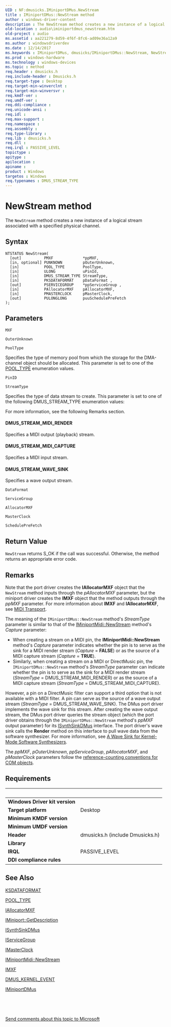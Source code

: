 ```yaml
---
UID : NF:dmusicks.IMiniportDMus.NewStream
title : IMiniportDMus::NewStream method
author : windows-driver-content
description : The NewStream method creates a new instance of a logical stream associated with a specified physical channel.
old-location : audio\iminiportdmus_newstream.htm
old-project : audio
ms.assetid : aa221279-8d59-4f6f-8fc6-ad09e36a12a9
ms.author : windowsdriverdev
ms.date : 12/14/2017
ms.keywords : IMiniportDMus, dmusicks/IMiniportDMus::NewStream, NewStream method [Audio Devices], NewStream, NewStream method [Audio Devices], IMiniportDMus interface, audmp-routines_a6630d1b-4a9d-4d4e-973a-09d541d7db70.xml, audio.iminiportdmus_newstream, IMiniportDMus interface [Audio Devices], NewStream method, IMiniportDMus::NewStream
ms.prod : windows-hardware
ms.technology : windows-devices
ms.topic : method
req.header : dmusicks.h
req.include-header : Dmusicks.h
req.target-type : Desktop
req.target-min-winverclnt : 
req.target-min-winversvr : 
req.kmdf-ver : 
req.umdf-ver : 
req.ddi-compliance : 
req.unicode-ansi : 
req.idl : 
req.max-support : 
req.namespace : 
req.assembly : 
req.type-library : 
req.lib : dmusicks.h
req.dll : 
req.irql : PASSIVE_LEVEL
topictype : 
apitype : 
apilocation : 
apiname : 
product : Windows
targetos : Windows
req.typenames : DMUS_STREAM_TYPE
---
```



# NewStream method
The <code>NewStream</code> method creates a new instance of a logical stream associated with a specified physical channel.

## Syntax

````
NTSTATUS NewStream(
  [out]          PMXF             *ppMXF,
  [in, optional] PUNKNOWN         pOuterUnknown,
  [in]           POOL_TYPE        PoolType,
  [in]           ULONG            uPinId,
  [in]           DMUS_STREAM_TYPE StreamType,
  [in]           PKSDATAFORMAT    pDataFormat ,
  [out]          PSERVICEGROUP    *ppServiceGroup ,
  [in]           PAllocatorMXF    pAllocatorMXF,
  [in]           PMASTERCLOCK     pMasterClock,
  [out]          PULONGLONG       puuSchedulePreFetch
);
````

## Parameters

`MXF`



`OuterUnknown`



`PoolType`

Specifies the type of memory pool from which the storage for the DMA-channel object should be allocated. This parameter is set to one of the <a href="..\wdm\ne-wdm-_pool_type.md">POOL_TYPE</a> enumeration values.

`PinID`



`StreamType`

Specifies the type of data stream to create. This parameter is set to one of the following DMUS_STREAM_TYPE enumeration values:



For more information, see the following Remarks section.


#### DMUS_STREAM_MIDI_RENDER

Specifies a MIDI output (playback) stream.


#### DMUS_STREAM_MIDI_CAPTURE

Specifies a MIDI input stream.


#### DMUS_STREAM_WAVE_SINK

Specifies a wave output stream.

`DataFormat`



`ServiceGroup`



`AllocatorMXF`



`MasterClock`



`SchedulePreFetch`




## Return Value

<code>NewStream</code> returns S_OK if the call was successful. Otherwise, the method returns an appropriate error code.

## Remarks

Note that the port driver creates the <b>IAllocatorMXF</b> object that the <code>NewStream</code> method inputs through the <i>pAllocatorMXF</i> parameter, but the miniport driver creates the <b>IMXF</b> object that the method outputs through the <i>ppMXF</i> parameter. For more information about <b>IMXF</b> and <b>IAllocatorMXF</b>, see <a href="https://msdn.microsoft.com/ce9ec589-0aea-4ed9-a60d-50f2ddfb0c13">MIDI Transport</a>.

The meaning of the <code>IMiniportDMus::NewStream</code> method's <i>StreamType</i> parameter is similar to that of the <a href="https://msdn.microsoft.com/library/windows/hardware/ff536710">IMiniportMidi::NewStream</a> method's <i>Capture</i> parameter:
<ul>
<li>
When creating a stream on a MIDI pin, the <b>IMiniportMidi::NewStream</b> method's <i>Capture</i> parameter indicates whether the pin is to serve as the sink for a MIDI render stream (<i>Capture</i> = <b>FALSE</b>) or as the source of a MIDI capture stream (<i>Capture</i> = <b>TRUE</b>).

</li>
<li>
Similarly, when creating a stream on a MIDI or DirectMusic pin, the <code>IMiniportDMus::NewStream</code> method's <i>StreamType</i> parameter can indicate whether the pin is to serve as the sink for a MIDI render stream (<i>StreamType</i> = DMUS_STREAM_MIDI_RENDER) or as the source of a MIDI capture stream (<i>StreamType</i> = DMUS_STREAM_MIDI_CAPTURE).

</li>
</ul>However, a pin on a DirectMusic filter can support a third option that is not available with a MIDI filter. A pin can serve as the source of a wave output stream (<i>StreamType</i> = DMUS_STREAM_WAVE_SINK). The DMus port driver implements the wave sink for this stream. After creating the wave output stream, the DMus port driver queries the stream object (which the port driver obtains through the <code>IMiniportDMus::NewStream</code> method's <i>ppMXF</i> output parameter) for its <a href="..\dmusicks\nn-dmusicks-isynthsinkdmus.md">ISynthSinkDMus</a> interface. The port driver's wave sink calls the <b>Render</b> method on this interface to pull wave data from the software synthesizer. For more information, see <a href="https://msdn.microsoft.com/37ba9ad5-8b35-4252-a6fd-46dead924294">A Wave Sink for Kernel-Mode Software Synthesizers</a>.

The <i>ppMXF</i>, <i>pOuterUnknown</i>, <i>ppServiceGroup</i>, <i>pAllocatorMXF</i>, and <i>pMasterClock</i> parameters follow the <a href="https://msdn.microsoft.com/e6b19110-37e2-4d23-a528-6393c12ab650">reference-counting conventions for COM objects</a>.

## Requirements
| &nbsp; | &nbsp; |
| ---- |:---- |
| **Windows Driver kit version** |  |
| **Target platform** | Desktop |
| **Minimum KMDF version** |  |
| **Minimum UMDF version** |  |
| **Header** | dmusicks.h (include Dmusicks.h) |
| **Library** |  |
| **IRQL** | PASSIVE_LEVEL |
| **DDI compliance rules** |  |

## See Also

<a href="..\ks\ns-ks-ksdataformat.md">KSDATAFORMAT</a>

<a href="..\wdm\ne-wdm-_pool_type.md">POOL_TYPE</a>

<a href="..\dmusicks\nn-dmusicks-iallocatormxf.md">IAllocatorMXF</a>

<a href="https://msdn.microsoft.com/library/windows/hardware/ff536765">IMiniport::GetDescription</a>

<a href="..\dmusicks\nn-dmusicks-isynthsinkdmus.md">ISynthSinkDMus</a>

<a href="..\portcls\nn-portcls-iservicegroup.md">IServiceGroup</a>

<a href="..\dmusicks\nn-dmusicks-imasterclock.md">IMasterClock</a>

<a href="https://msdn.microsoft.com/library/windows/hardware/ff536710">IMiniportMidi::NewStream</a>

<a href="..\dmusicks\nn-dmusicks-imxf.md">IMXF</a>

<a href="..\dmusicks\ns-dmusicks-_dmus_kernel_event.md">DMUS_KERNEL_EVENT</a>

<a href="..\dmusicks\nn-dmusicks-iminiportdmus.md">IMiniportDMus</a>

 

 

<a href="mailto:wsddocfb@microsoft.com?subject=Documentation%20feedback [audio\audio]:%20IMiniportDMus::NewStream method%20 RELEASE:%20(12/14/2017)&amp;body=%0A%0APRIVACY STATEMENT%0A%0AWe use your feedback to improve the documentation. We don't use your email address for any other purpose, and we'll remove your email address from our system after the issue that you're reporting is fixed. While we're working to fix this issue, we might send you an email message to ask for more info. Later, we might also send you an email message to let you know that we've addressed your feedback.%0A%0AFor more info about Microsoft's privacy policy, see http://privacy.microsoft.com/en-us/default.aspx." title="Send comments about this topic to Microsoft">Send comments about this topic to Microsoft</a>